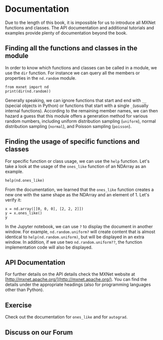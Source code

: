 # Documentation

Due to the length of this book, it is impossible for us to introduce all  MXNet functions and classes. The API documentation and additional tutorials and examples provide plenty of documentation beyond the book.

## Finding all the functions and classes in the module

In order to know which functions and classes can be called in a module, we use the `dir` function. For instance we can query all the members or properties in the `nd.random` module.

```{.python .input  n=1}
from mxnet import nd
print(dir(nd.random))
```

Generally speaking, we can ignore functions that start and end with `__` (special objects in Python) or functions that start with a single `_`(usually internal functions). According to the remaining member names, we can then hazard a  guess that this module offers a generation method for various random numbers, including uniform distribution sampling (`uniform`), normal distribution sampling (`normal`), and Poisson sampling  (`poisson`).

## Finding the usage of specific functions and classes

For specific function or class usage, we can use the  `help` function. Let's take a look at the usage of the `ones_like` function of an NDArray as an example.

```{.python .input}
help(nd.ones_like)
```

From the documentation, we learned that the `ones_like` function creates a new one with the same shape as the NDArray and an element of 1. Let's verify it:

```{.python .input}
x = nd.array([[0, 0, 0], [2, 2, 2]])
y = x.ones_like()
y
```

In the Jupyter notebook, we can use `?` to display the document in another window. For example, `nd.random.uniform?` will create content that is almost identical to `help(nd.random.uniform)`, but will be displayed in an extra window. In addition, if we use two `nd.random.uniform??`, the function implementation code will also be displayed.

## API Documentation

For further details on the API details check the MXNet website at  [http://mxnet.apache.org/](http://mxnet.apache.org/). You can find the details under the appropriate headings (also for programming languages other than Python).

## Exercise

Check out the documentation for `ones_like` and for `autograd`.

## Discuss on our Forum

<div id="discuss" topic_id="2322"></div>
